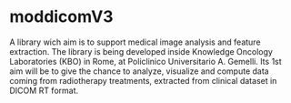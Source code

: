 moddicomV3
==========
A library wich aim is to support medical image analysis and feature extraction.
The library is being developed inside Knowledge Oncology Laboratories (KBO) in Rome, at Policlinico Universitario A. Gemelli. Its 1st aim will be to give the chance to analyze, visualize and compute data coming from radiotherapy treatments, extracted from clinical dataset in DICOM RT format.
